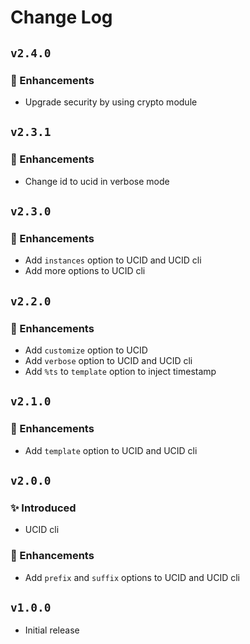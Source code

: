 # Change Log

## `v2.4.0`

### 🚀 Enhancements

- Upgrade security by using crypto module

## `v2.3.1`

### 🚀 Enhancements

- Change id to ucid in verbose mode

## `v2.3.0`

### 🚀 Enhancements

- Add `instances` option to UCID and UCID cli
- Add more options to UCID cli

## `v2.2.0`

### 🚀 Enhancements

- Add `customize` option to UCID
- Add `verbose` option to UCID and UCID cli
- Add `%ts` to `template` option to inject timestamp

## `v2.1.0`

### 🚀 Enhancements

- Add `template` option to UCID and UCID cli

## `v2.0.0`

### ✨ Introduced

- UCID cli

### 🚀 Enhancements

- Add `prefix` and `suffix` options to UCID and UCID cli

## `v1.0.0`

- Initial release
